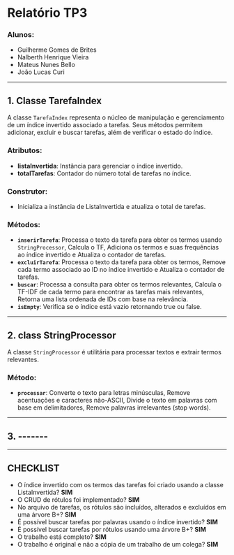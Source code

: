 # **Relatório TP3**

### **Alunos:**
- Guilherme Gomes de Brites  
- Nalberth Henrique Vieira  
- Mateus Nunes Bello  
- João Lucas Curi  

---

## **1. Classe TarefaIndex**

A classe `TarefaIndex` representa o núcleo de manipulação e gerenciamento de um índice invertido associado a tarefas. Seus métodos permitem adicionar, excluir e buscar tarefas, além de verificar o estado do índice.

### **Atributos**:
- **listaInvertida**: Instância para gerenciar o índice invertido.
- **totalTarefas**: Contador do número total de tarefas no índice.


### **Construtor**:
- Inicializa a instância de ListaInvertida e atualiza o total de tarefas.

### **Métodos**:
- **`inserirTarefa`**: Processa o texto da tarefa para obter os termos usando `StringProcessor`, Calcula o TF, Adiciona os termos e suas frequências ao índice invertido e Atualiza o contador de tarefas.
- **`excluirTarefa`**: Processa o texto da tarefa para obter os termos, Remove cada termo associado ao ID no índice invertido e Atualiza o contador de tarefas.
- **`buscar`**: Processa a consulta para obter os termos relevantes, Calcula o TF-IDF de cada termo para encontrar as tarefas mais relevantes, Retorna uma lista ordenada de IDs com base na relevância.
- **`isEmpty`**: Verifica se o índice está vazio retornando true ou false.

---

## **2. class StringProcessor**

A classe `StringProcessor` é utilitária para processar textos e extrair termos relevantes.

### **Método**:
- **`processar`**: Converte o texto para letras minúsculas, Remove acentuações e caracteres não-ASCII, Divide o texto em palavras com base em delimitadores, Remove palavras irrelevantes (stop words).

---

## **3. -------**

---

## **CHECKLIST**

- O índice invertido com os termos das tarefas foi criado usando a classe ListaInvertida? **SIM**
- O CRUD de rótulos foi implementado? **SIM**
- No arquivo de tarefas, os rótulos são incluídos, alterados e excluídos em uma árvore B+? **SIM**
- É possível buscar tarefas por palavras usando o índice invertido? **SIM**
- É possível buscar tarefas por rótulos usando uma árvore B+? **SIM**
- O trabalho está completo? **SIM**
- O trabalho é original e não a cópia de um trabalho de um colega? **SIM**